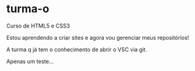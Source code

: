 # turma-o
 Curso de HTML5 e CSS3

 Estou aprendendo a criar sites e agora vou gerenciar meus repositórios! 
 
 A turma q já tem o conhecimento de abrir o VSC via git.

 Apenas um teste...
